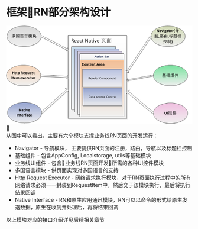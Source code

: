 # 框架RN部分架构设计
![](./../../res/rn-design.png)
<br/>
从图中可以看出，主要有六个模块支撑业务线RN页面的开发运行：
* Navigator - 导航模块， 主要提供RN页面的注册，路由，导航以及标题栏控制
* 基础组件 - 包含AppConfig, Localstorage, utils等基础模块
* 业务线UI组件 - 包含业务线RN页面开发所需的各种UI控件模块
* 多国语言模块 - 供页面实现对多国语言的支持
* Http Request Executor - 网络请求执行模块，对于RN页面执行过程中的所有网络请求必须一一封装到RequestItem中，然后交于该模块执行，最后将执行结果回调
* Native Interface - RN和原生应用通讯模块，RN可以以命令的形式给原生发送数据，原生在收到并处理后，再将结果回调

以上模块对应的接口介绍详见后续相关章节
